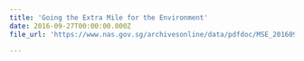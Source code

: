 ```yaml
---
title: 'Going the Extra Mile for the Environment'
date: 2016-09-27T00:00:00.000Z
file_url: 'https://www.nas.gov.sg/archivesonline/data/pdfdoc/MSE_20160927001.pdf'

---
```



